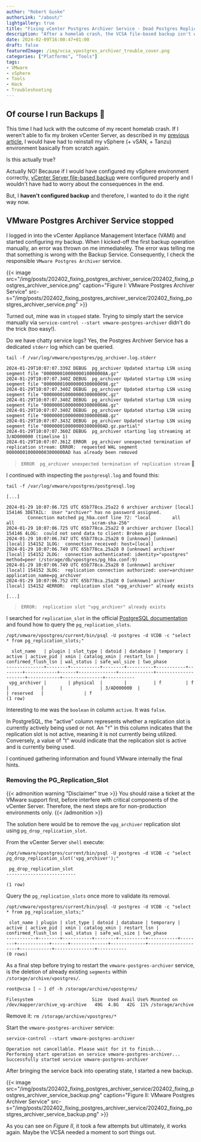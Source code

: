 ```yaml
---
author: "Robert Guske"
authorLink: "/about/"
lightgallery: true
title: "Fixing vCenter Postgres Archiver Service - Dead Postgres Replication Slot"
description: "After a homelab crash, the VCSA file-based backup isn't working anymore. In this post I'm describing how I was able to get the VMware Postgres Archiver service back into operating state by interfere with vCenters vPostgres instance."
date: 2024-02-09T16:00:47+01:00
draft: false
featuredImage: /img/vcsa_vpostgres_archiver_trouble_cover.png
categories: ["Platforms", "Tools"]
tags:
- VMware
- vSphere
- Tools
- Hack
- Troubleshooting
---
```


## Of course I run Backups :lying_face:

This time I had luck with the outcome of my recent homelab crash. If I weren't able to fix my broken vCenter Server, as described in my [previous article](https://rguske.github.io/post/database-resurrection-reviving-postgres-on-vmware-vcenter/), I would have had to reinstall my vSphere (+ vSAN, + Tanzu) environment basically from scratch again.

Is this actually true?

Actually NO! Because if I would have configured my vSphere environment correctly, [vCenter Server file-based backup](https://docs.vmware.com/en/VMware-vSphere/8.0/vsphere-vcenter-installation/GUID-3EAED005-B0A3-40CF-B40D-85AD247D7EA4.html) were configured properly and I wouldn't have had to worry about the consequences in the end.

But, I **haven't configured backup** and therefore, I wanted to do it the right way now.

## VMware Postgres Archiver Service stopped

I logged in into the vCenter Appliance Management Interface (VAMI) and started configuring my backup. When I kicked-off the first backup operation manually, an error was thrown on me immediateley. The error was telling me that something is wrong with the Backup Service. Consequently, I check the responsible `VMware Postgres Archiver` service.

{{< image src="/img/posts/202402_fixing_postgres_archiver_service/202402_fixing_postgres_archiver_service.png" caption="Figure I: VMware Postgres Archiver Service" src-s="/img/posts/202402_fixing_postgres_archiver_service/202402_fixing_postgres_archiver_service.png" >}}

Turned out, mine was in `stopped` state. Trying to simply start the service manually via `service-control --start vmware-postgres-archiver` didn't do the trick (too easy!).

Do we have chatty service logs? Yes, the Postgres Archiver Service has a dedicated `stderr` log which can be queried.

`tail -f /var/log/vmware/vpostgres/pg_archiver.log.stderr`

```shell
2024-01-29T10:07:07.339Z DEBUG  pg_archiver Updated startup LSN using segment file "00000001000000010000008A.gz"
2024-01-29T10:07:07.340Z DEBUG  pg_archiver Updated startup LSN using segment file "000000010000000300000098.gz"
2024-01-29T10:07:07.340Z DEBUG  pg_archiver Updated startup LSN using segment file "00000001000000030000009C.gz"
2024-01-29T10:07:07.340Z DEBUG  pg_archiver Updated startup LSN using segment file "0000000100000003000000A6.gz"
2024-01-29T10:07:07.340Z DEBUG  pg_archiver Updated startup LSN using segment file "0000000100000003000000AB.gz"
2024-01-29T10:07:07.343Z DEBUG  pg_archiver Updated startup LSN using segment file "0000000100000003000000AD.gz.partial"
2024-01-29T10:07:07.360Z DEBUG  pg_archiver starting log streaming at 3/AD000000 (timeline 1)
2024-01-29T10:07:07.361Z ERROR  pg_archiver unexpected termination of replication stream: ERROR:  requested WAL segment 0000000100000003000000AD has already been removed
```

> `ERROR  pg_archiver unexpected termination of replication stream` :thinking:

I continued with inspecting the `postgresql.log` and found this:

```shell
tail -f /var/log/vmware/vpostgres/postgresql.log

[...]

2024-01-29 10:07:06.725 UTC 65b778ca.25a22 0 archiver archiver [local] 154146 3DETAIL:  User "archiver" has no password assigned.
        Connection matched pg_hba.conf line 72: "local        all             all                             scram-sha-256"
2024-01-29 10:07:06.725 UTC 65b778ca.25a22 0 archiver archiver [local] 154146 4LOG:  could not send data to client: Broken pipe
2024-01-29 10:07:06.747 UTC 65b778ca.25a28 0 [unknown] [unknown] [local] 154152 1LOG:  connection received: host=[local]
2024-01-29 10:07:06.749 UTC 65b778ca.25a28 0 [unknown] archiver [local] 154152 2LOG:  connection authenticated: identity="vpostgres" method=peer (/storage/db/vpostgres/pg_hba.conf:9)
2024-01-29 10:07:06.749 UTC 65b778ca.25a28 0 [unknown] archiver [local] 154152 3LOG:  replication connection authorized: user=archiver application_name=pg_archiver
2024-01-29 10:07:06.752 UTC 65b778ca.25a28 0 [unknown] archiver [local] 154152 4ERROR:  replication slot "vpg_archiver" already exists

[...]
```

> `ERROR:  replication slot "vpg_archiver" already exists`

I searched for `replication_slot` in the official [PostgreSQL documentation](https://www.postgresql.org/docs/14/view-pg-replication-slots.html) and found how to query the `pg_replication_slots`.

```shell
/opt/vmware/vpostgres/current/bin/psql -U postgres -d VCDB -c "select * from pg_replication_slots;"

  slot_name   | plugin | slot_type | datoid | database | temporary | active | active_pid | xmin | catalog_xmin | restart_lsn | confirmed_flush_lsn | wal_status | safe_wal_size | two_phase
--------------+--------+-----------+--------+----------+-----------+--------+------------+------+--------------+-------------+---------------------+------------+---------------+-----------
 vpg_archiver |        | physical  |        |          | f         | f      |            |      |              | 3/AD000000  |                     | reserved   |               | f
(1 row)
```

Interesting to me was the `boolean` in column `active`. It was `false`.

In PostgreSQL, the "active" column represents whether a replication slot is currently actively being used or not. An "`f`" in this column indicates that the replication slot is not active, meaning it is not currently being utilized. Conversely, a value of "t" would indicate that the replication slot is active and is currently being used.

I continued gathering information and found VMware internally the final hints.

### Removing the PG_Replication_Slot

{{< admonition warning "Disclaimer" true >}}
You should raise a ticket at the VMware support first, before interfere with critical components of the vCenter Server. Therefore, the next steps are for non-production environments only.
{{< /admonition >}}

The solution here would be to remove the `vpg_archiver` replication slot using `pg_drop_replication_slot`.

From the vCenter Server `shell` execute:

```shell
/opt/vmware/vpostgres/current/bin/psql -U postgres -d VCDB -c "select pg_drop_replication_slot('vpg_archiver');"

 pg_drop_replication_slot
--------------------------

(1 row)
```

Query the `pg_replication_slots` once more to validate its removal.

```shell
/opt/vmware/vpostgres/current/bin/psql -U postgres -d VCDB -c "select * from pg_replication_slots;"

 slot_name | plugin | slot_type | datoid | database | temporary | active | active_pid | xmin | catalog_xmin | restart_lsn | confirmed_flush_lsn | wal_status | safe_wal_size | two_phase
-----------+--------+-----------+--------+----------+-----------+--------+------------+------+--------------+-------------+---------------------+------------+---------------+-----------
(0 rows)
```

As a final step before trying to restart the `vmware-postgres-archiver` service, is the deletion of already existing `segments` within `/storage/archive/vpostgres/`.

```shell
root@vcsa [ ~ ] df -h /storage/archive/vpostgres/

Filesystem                      Size  Used Avail Use% Mounted on
/dev/mapper/archive_vg-archive   49G  4.8G   42G  11% /storage/archive
```

Remove it: `rm /storage/archive/vpostgres/*`

Start the `vmware-postgres-archiver` service:

```shell
service-control --start vmware-postgres-archiver

Operation not cancellable. Please wait for it to finish...
Performing start operation on service vmware-postgres-archiver...
Successfully started service vmware-postgres-archiver
```

After bringing the service back into operating state, I started a new backup.

{{< image src="/img/posts/202402_fixing_postgres_archiver_service/202402_fixing_postgres_archiver_service_backup.png" caption="Figure II: VMware Postgres Archiver Service" src-s="/img/posts/202402_fixing_postgres_archiver_service/202402_fixing_postgres_archiver_service_backup.png" >}}

As you can see on *Figure II*, it took a few attempts but ultimately, it works again. Maybe the VCSA needed a moment to sort things out.
